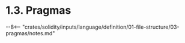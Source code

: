 <!-- This file is generated automatically by infrastructure scripts. Please don't edit by hand. -->

# 1.3. Pragmas

--8<-- "crates/solidity/inputs/language/definition/01-file-structure/03-pragmas/notes.md"
